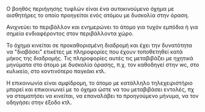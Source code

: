 Ο βοηθός περιήγησης τυφλών είναι ένα αυτοκινούμενο όχημα με αισθητήρες το οποίο προηγείται ενός ατόμου με δυσκολία στην όραση.

Ανιχνεύει το περιβάλλον και ενημερώνει το άτομο για τυχόν εμπόδια ή για σημεία ενδιαφέροντος στον περιβάλλοντα χώρο.

Το όχημα κινείται σε προκαθορισμένη διαδρομή και έχει την δυνατότητα να "διαβάσει" ετικέτες με πληροφορίες που έχουν τοποθετηθεί κατά μήκος της διαδρομής. Τις πληροφορίες αυτές τις μεταβιβάζει με ηχητικά μηνύματα στο άτομο με δυσκολία όρασης, π.χ. τον καθοδηγεί στην wc, στο κυλικείο, στο κοντινότερο παγκάκι κτλ.

Η επικοινωνία είναι αμφίδρομη, το άτομο με κατάλληλο τηλεχειριστήριο μπορεί και επικοινωνεί με το όχημα ώστε να του μεταβιβάσει εντολές, πχ να σταματήσει να κινείται, να επαναλάβει το προηγούμενο μήνυμα, να τον οδηγήσει στην έξοδο κτλ.
